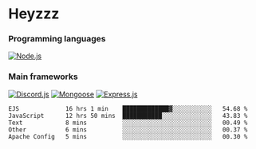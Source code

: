 # Heyzzz  

### Programming languages  

[![Node.js](https://img.shields.io/badge/-Node.js-262626?style=for-the-badge)](https://nodejs.org/ru)

### Main frameworks

[![Discord.js](https://img.shields.io/badge/-Discord.js-262626?style=for-the-badge)](https://www.npmjs.com/package/discord.js) [![Mongoose](https://img.shields.io/badge/-Mongoose-262626?style=for-the-badge)](https://www.npmjs.com/package/mongoose) [![Express.js](https://img.shields.io/badge/-Express.js-262626?style=for-the-badge)](https://www.npmjs.com/package/express)
<!--START_SECTION:waka-->
```text
EJS             16 hrs 1 min    █████████████▓░░░░░░░░░░░   54.68 % 
JavaScript      12 hrs 50 mins  ███████████░░░░░░░░░░░░░░   43.83 % 
Text            8 mins          ░░░░░░░░░░░░░░░░░░░░░░░░░   00.49 % 
Other           6 mins          ░░░░░░░░░░░░░░░░░░░░░░░░░   00.37 % 
Apache Config   5 mins          ░░░░░░░░░░░░░░░░░░░░░░░░░   00.30 % 
```
<!--END_SECTION:waka-->
